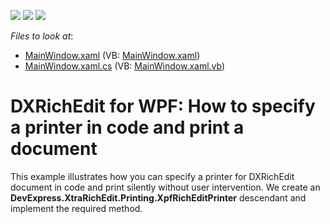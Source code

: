 <!-- default badges list -->
![](https://img.shields.io/endpoint?url=https://codecentral.devexpress.com/api/v1/VersionRange/128607203/11.1.4%2B)
[![](https://img.shields.io/badge/Open_in_DevExpress_Support_Center-FF7200?style=flat-square&logo=DevExpress&logoColor=white)](https://supportcenter.devexpress.com/ticket/details/E3842)
[![](https://img.shields.io/badge/📖_How_to_use_DevExpress_Examples-e9f6fc?style=flat-square)](https://docs.devexpress.com/GeneralInformation/403183)
<!-- default badges end -->
<!-- default file list -->
*Files to look at*:

* [MainWindow.xaml](./CS/PrintToCustomPrinter/MainWindow.xaml) (VB: [MainWindow.xaml](./VB/PrintToCustomPrinter/MainWindow.xaml))
* [MainWindow.xaml.cs](./CS/PrintToCustomPrinter/MainWindow.xaml.cs) (VB: [MainWindow.xaml.vb](./VB/PrintToCustomPrinter/MainWindow.xaml.vb))
<!-- default file list end -->
# DXRichEdit for WPF: How to specify a printer in code and print a document


<p>This example illustrates how you can specify a printer for DXRichEdit document in code and print silently without user intervention. We create an <strong>DevExpress.XtraRichEdit.Printing.XpfRichEditPrinter</strong> descendant and implement the required method.</p><br />


<br/>


